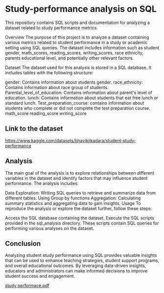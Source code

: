 # Study-performance analysis on SQL
This repository contains SQL scripts and documentation for analyzing a dataset related to study performance metrics.

Overview
The purpose of this project is to analyze a dataset containing various metrics related to student performance in a study or academic setting using SQL queries. The dataset includes information such as student gender, math_scores, reading_scores, writing_scores, race ethnicity, parents educational level, and potentially other relevant factors.

Dataset
The dataset used for this analysis is stored in a SQL database. It includes tables with the following structure:

gender: Contains information about students gender.
race_ethnicity: Contains information about race group of students.
Parental_level_of_education: Contains information about parent's level of education.
lunch: Contains information about students that eat free lunch or standard lunch.
Test_preparation_course: contains information about students who complete or did not complete the test preparation course.
math_score
reading_score
writing_score

## Link to the dataset
https://www.kaggle.com/datasets/bhavikjikadara/student-study-performance

## Analysis
The main goal of the analysis is to explore relationships between different variables in the dataset and identify factors that may influence student performance. The analysis includes:

Data Exploration: Writing SQL queries to retrieve and summarize data from different tables.
Using Group  by functions
Aggregation: Calculating summary statistics and aggregating data to gain insights.
Usage
To reproduce the analysis or explore the dataset further, follow these steps:

Access the SQL database containing the dataset.
Execute the SQL scripts provided in the sql_analysis directory. These scripts contain SQL queries for performing various analyses on the dataset.

## Conclusion
Analyzing student study performance using SQL provides valuable insights that can be used to enhance teaching strategies, student support programs, and overall educational outcomes. By leveraging data-driven insights, educators and administrators can make informed decisions to improve student success and engagement.

[study performace.pdf](https://github.com/MiracleUfuoma/Study-performance/files/14951102/study.performace.pdf)

